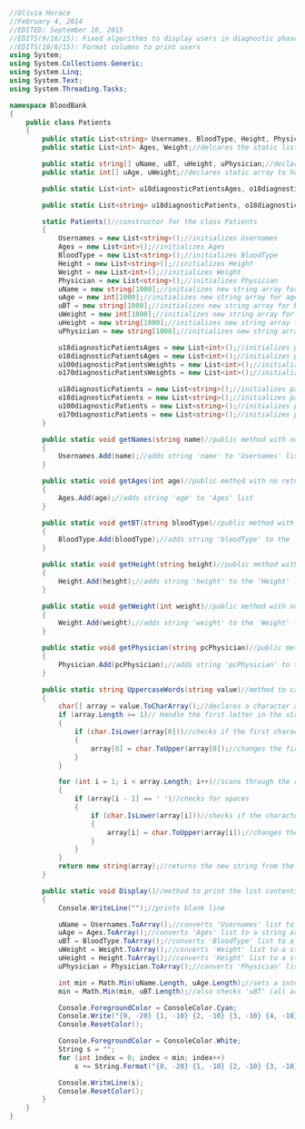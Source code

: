 ﻿```c#
//Olivia Horace 
//February 4, 2014
//EDITED: September 16, 2015 
//EDITS(9/16/15): Fixed algorithms to display users in diagnostic phase, declared same type variables in one line, condensed number of lines, created a user exit from diagnostics
//EDITS(10/6/15): Format columns to print users 
using System;
using System.Collections.Generic;
using System.Linq;
using System.Text;
using System.Threading.Tasks;

namespace BloodBank
{
    public class Patients
    {
        public static List<string> Usernames, BloodType, Height, Physician;//declares the public static list for string inputs Username, BloodType, Height, and Physician 
        public static List<int> Ages, Weight;//delcares the static list for int inputs of Age and Weight

        public static string[] uName, uBT, uHeight, uPhysician;//declares static array to hold string inputs
        public static int[] uAge, uWeight;//declares static array to hold int inputs

        public static List<int> u18diagnosticPatientsAges, o18diagnosticPatientsAges, u100diagnosticPatientsWeights, o170diagnosticPatientsWeights;//declares static int list to store ages(over and under 18) and weight(under 100lbs and over 170lbs)

        public static List<string> u18diagnosticPatients, o18diagnosticPatients, u100diagnosticPatients, o170diagnosticPatients;//declares static string list to store name of patients over and under 18 and patients under 100lbs and over 170lbs

        static Patients()//constructor for the class Patients
        {
            Usernames = new List<string>();//initializes Usernames
            Ages = new List<int>();//initializes Ages
            BloodType = new List<string>();//initializes BloodType
            Height = new List<string>();//initializes Height
            Weight = new List<int>();//initializes Weight
            Physician = new List<string>();//initializes Physician
            uName = new string[1000];//initializes new string array for usernames
            uAge = new int[1000];//initializes new string array for age
            uBT = new string[1000];//initializes new string array for bloodtype
            uWeight = new int[1000];//initializes new string array for weight
            uHeight = new string[1000];//initializes new string array for height
            uPhysician = new string[1000];//initializes new string array for physician

            u18diagnosticPatientsAges = new List<int>();//initializes patient weights list
            o18diagnosticPatientsAges = new List<int>();//initializes patient ages list
            u100diagnosticPatientsWeights = new List<int>();//initializes patient ages list
            o170diagnosticPatientsWeights = new List<int>();//initializes patient ages list

            u18diagnosticPatients = new List<string>();//initializes patients list
            o18diagnosticPatients = new List<string>();//initializes patients list
            u100diagnosticPatients = new List<string>();//initializes patients list
            o170diagnosticPatients = new List<string>();//initializes patients list  
        }

        public static void getNames(string name)//public method with no return value that accepts the string 'name' from main 
        {
            Usernames.Add(name);//adds string 'name' to 'Usernames' list   
        }

        public static void getAges(int age)//public method with no return value that accepts the string 'age' from main
        {
            Ages.Add(age);//adds string 'age' to 'Ages' list
        }

        public static void getBT(string bloodType)//public method with no return value that accepts the string 'bloodType' from main 
        {
            BloodType.Add(bloodType);//adds string 'bloodType' to the 'BloodType' list
        }

        public static void getHeight(string height)//public method with no return value that accepts the string 'height' from main
        {
            Height.Add(height);//adds string 'height' to the 'Height' list
        }

        public static void getWeight(int weight)//public method with no return value that accepts the string 'weight' from main
        {
            Weight.Add(weight);//adds string 'weight' to the 'Weight' list
        }

        public static void getPhysician(string pcPhysician)//public method with no return value that accepts the string 'pcPhysician' from main
        {
            Physician.Add(pcPhysician);//adds string 'pcPhysician' to the 'Physician' list
        }

        public static string UppercaseWords(string value)//method to capitalize the first letter of words, taking a string input
        {
            char[] array = value.ToCharArray();//declares a character array by parsing the string to an array of characters
            if (array.Length >= 1)// Handle the first letter in the string.
            {
                if (char.IsLower(array[0]))//checks if the first character is lowercase
                {
                    array[0] = char.ToUpper(array[0]);//changes the first character to uppercase
                }
            }

            for (int i = 1; i < array.Length; i++)//scans through the rest of the array
            {
                if (array[i - 1] == ' ')//checks for spaces
                {
                    if (char.IsLower(array[i]))//checks if the character after the space is lowercase
                    {
                        array[i] = char.ToUpper(array[i]);//changes the character to uppercase
                    }
                }
            }
            return new string(array);//returns the new string from the array 
        }

        public static void Display()//method to print the list contents, accepts no parameters 
        {
            Console.WriteLine("");//prints blank line

            uName = Usernames.ToArray();//converts 'Usernames' list to a string array called uName (user name)
            uAge = Ages.ToArray();//converts 'Ages' list to a string array called uAge (user age)
            uBT = BloodType.ToArray();//converts 'BloodType' list to a string array called uBT (user blood type)
            uWeight = Weight.ToArray();//converts 'Weight' list to a string array called uWeight (user weight)
            uHeight = Height.ToArray();//converts 'Height' list to a string array called uHeight (user height)
            uPhysician = Physician.ToArray();//converts 'Physician' list to a string array called uPhysician (user physician) 

            int min = Math.Min(uName.Length, uAge.Length);//sets a integer named 'min' to be the determine the array with the least indices (they are equal) 
            min = Math.Min(min, uBT.Length);//also checks 'uBT' (all are equal)

            Console.ForegroundColor = ConsoleColor.Cyan;
            Console.Write("{0, -20} {1, -10} {2, -10} {3, -10} {4, -10} {5, -10}\n", "Name", "Age", "Blood", "Height", "Weight", "Physician");
            Console.ResetColor();

            Console.ForegroundColor = ConsoleColor.White;
            String s = "";
            for (int index = 0; index < min; index++)
                s += String.Format("{0, -20} {1, -10} {2, -10} {3, -10} {4, -10} {5, -10:N0}\n", uName[index], uAge[index], uBT[index], uHeight[index], uWeight[index], uPhysician[index]);

            Console.WriteLine(s);
            Console.ResetColor();
        }
    }
}
```